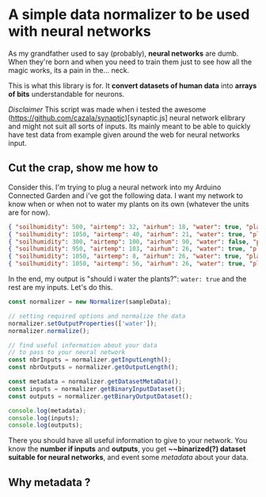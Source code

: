 # A simple data normalizer to be used with neural networks

As my grandfather used to say (probably), **neural networks** are dumb. When they're born and when you need to train them just to see how all the magic works, its a pain in the... neck.

This is what this library is for. It **convert datasets of human data** into **arrays of bits** understandable for neurons.

*Disclaimer*
This script was made when i tested the awesome (https://github.com/cazala/synaptic)[synaptic.js] neural network elibrary and might not suit all sorts of inputs. Its mainly meant to be able to quickly have test data from example given around the web for neural networks input.

## Cut the crap, show me how to

Consider this. I'm trying to plug a neural network into my Arduino Connected Garden and i've got the following data. I want my network to know when or when not to water my plants on its own (whatever the units are for now).

```json
{ "soilhumidity": 500, "airtemp": 32, "airhum": 18, "water": true, "plants": ["tomatoes", "potatoes"] },
{ "soilhumidity": 1050, "airtemp": 40, "airhum": 21, "water": true, "plants": ["potatoes", "asparagus"] },
{ "soilhumidity": 300, "airtemp": 100, "airhum": 90, "water": false, "plants": ["asparagus", "tomatoes"] },
{ "soilhumidity": 950, "airtemp": 103, "airhum": 26, "water": true, "plants": ["asparagus", "asparagus"] },
{ "soilhumidity": 1050, "airtemp": 8, "airhum": 26, "water": true, "plants": ["tomatoes", "tomatoes"] },
{ "soilhumidity": 1050, "airtemp": 56, "airhum": 26, "water": true, "plants": ["potatoes", "french fries"] },
```

In the end, my output is "should i water the plants?": `water: true` and the rest are my inputs. Let's do this.

```ts
const normalizer = new Normalizer(sampleData);

// setting required options and normalize the data
normalizer.setOutputProperties(['water']);
normalizer.normalize();

// find useful information about your data
// to pass to your neural network
const nbrInputs = normalizer.getInputLength();
const nbrOutputs = normalizer.getOutputLength();

const metadata = normalizer.getDatasetMetaData();
const inputs = normalizer.getBinaryInputDataset();
const outputs = normalizer.getBinaryOutputDataset();

console.log(metadata);
console.log(inputs);
console.log(outputs);
```

There you should have all useful information to give to your network. You know the **number if inputs** and **outputs**, you get **~~binarized(?) dataset suitable for neural networks**, and event some *metadata* about your data.

## Why metadata ?
